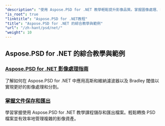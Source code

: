 ```yaml
---
"description": "使用 Aspose.PSD for .NET 教學輕鬆提升影像品質。掌握圖像處理、PSD 檔案處理、文字和字體處理等。"
"is_root": true
"linktitle": "Aspose.PSD for .NET教程"
"title": "Aspose.PSD for .NET 的綜合教學與範例"
"url": "/zh-hant/psd/net/"
"weight": 10
---
```


## Aspose.PSD for .NET 的綜合教學與範例 
### [Aspose.PSD for .NET 影像處理指南](./guide-image-processing/)
了解如何在 Aspose.PSD for .NET 中應用高斯和維納濾波器以及 Bradley 閾值以實現更好的影像處理和分割。
### [掌握文件保存和匯出](./mastering-file-saving-and-exporting/)
學習掌握使用 Aspose.PSD for .NET 教學課程儲存和匯出檔案。輕鬆轉換 PSD 檔案並有效率地管理複雜的影像資產。